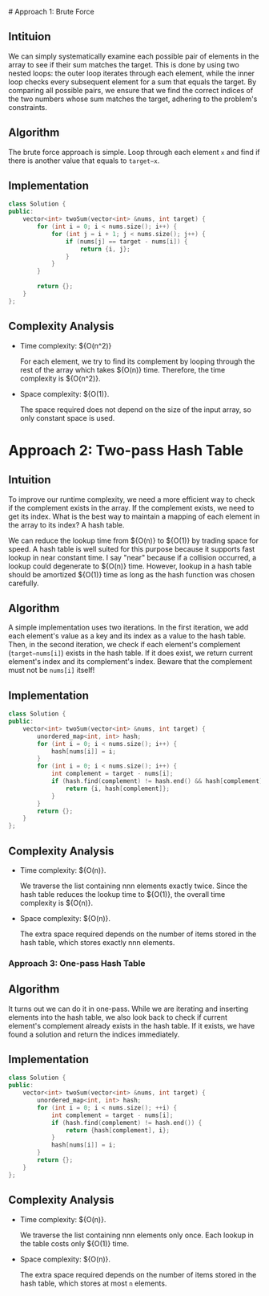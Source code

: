 ​# Approach 1: Brute Force

## Intituion

We can simply systematically examine each possible pair of elements in the array to see if their sum matches the target. This is done by using two nested loops: the outer loop iterates through each element, while the inner loop checks every subsequent element for a sum that equals the target. By comparing all possible pairs, we ensure that we find the correct indices of the two numbers whose sum matches the target, adhering to the problem's constraints.

## Algorithm

The brute force approach is simple. Loop through each element `x` and find if there is another value that equals to `target−x`.

## Implementation

``` C++
class Solution {
public:
    vector<int> twoSum(vector<int> &nums, int target) {
        for (int i = 0; i < nums.size(); i++) {
            for (int j = i + 1; j < nums.size(); j++) {
                if (nums[j] == target - nums[i]) {
                    return {i, j};
                }
            }
        }
        
        return {};
    }
};
```

## Complexity Analysis

- Time complexity: ${O(n^2)}
    
    For each element, we try to find its complement by looping through the rest of the array which takes ${O(n)} time. Therefore, the time complexity is ${O(n^2)}.

- Space complexity: ${O(1)}.

    The space required does not depend on the size of the input array, so only constant space is used.

# Approach 2: Two-pass Hash Table

## Intuition

To improve our runtime complexity, we need a more efficient way to check if the complement exists in the array. If the complement exists, we need to get its index. What is the best way to maintain a mapping of each element in the array to its index? A hash table.

We can reduce the lookup time from ${O(n)} to ${O(1)} by trading space for speed. A hash table is well suited for this purpose because it supports fast lookup in near constant time. I say "near" because if a collision occurred, a lookup could degenerate to ${O(n)} time. However, lookup in a hash table should be amortized ${O(1)} time as long as the hash function was chosen carefully.

## Algorithm

A simple implementation uses two iterations. In the first iteration, we add each element's value as a key and its index as a value to the hash table. Then, in the second iteration, we check if each element's complement (`target−nums[i]`) exists in the hash table. If it does exist, we return current element's index and its complement's index. Beware that the complement must not be `nums[i]` itself!

## Implementation

``` C++
class Solution {
public:
    vector<int> twoSum(vector<int> &nums, int target) {
        unordered_map<int, int> hash;
        for (int i = 0; i < nums.size(); i++) {
            hash[nums[i]] = i;
        }
        for (int i = 0; i < nums.size(); i++) {
            int complement = target - nums[i];
            if (hash.find(complement) != hash.end() && hash[complement] != i) {
                return {i, hash[complement]};
            }
        }
        return {};
    }
}; 
```

## Complexity Analysis

- Time complexity: ${O(n)}.

    We traverse the list containing nnn elements exactly twice. Since the hash table reduces the lookup time to ${O(1)}, the overall time complexity is ${O(n)}.

- Space complexity: ${O(n)}.

    The extra space required depends on the number of items stored in the hash table, which stores exactly nnn elements.

### Approach 3: One-pass Hash Table

## Algorithm

It turns out we can do it in one-pass. While we are iterating and inserting elements into the hash table, we also look back to check if current element's complement already exists in the hash table. If it exists, we have found a solution and return the indices immediately.

## Implementation

``` C++
class Solution {
public:
    vector<int> twoSum(vector<int> &nums, int target) {
        unordered_map<int, int> hash;
        for (int i = 0; i < nums.size(); ++i) {
            int complement = target - nums[i];
            if (hash.find(complement) != hash.end()) {
                return {hash[complement], i};
            }
            hash[nums[i]] = i;
        }
        return {};
    }
};
```

## Complexity Analysis

- Time complexity: ${O(n)}.
    
    We traverse the list containing nnn elements only once. Each lookup in the table costs only ${O(1)} time.

- Space complexity: ${O(n)}.
    
    The extra space required depends on the number of items stored in the hash table, which stores at most `n` elements.
